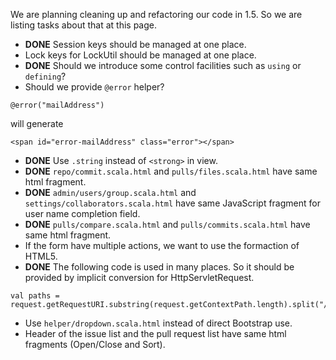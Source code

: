 We are planning cleaning up and refactoring our code in 1.5. So we are listing tasks about that at this page.

- **DONE** Session keys should be managed at one place. 
- Lock keys for LockUtil should be managed at one place.
- **DONE** Should we introduce some control facilities such as ```using``` or ```defining```?
- Should we provide ```@error``` helper?
```
@error("mailAddress")
```
will generate
```
<span id="error-mailAddress" class="error"></span>
```
- **DONE** Use ```.string``` instead of ```<strong>``` in view.
- **DONE** ```repo/commit.scala.html``` and ```pulls/files.scala.html``` have same html fragment.
- **DONE** ```admin/users/group.scala.html``` and ```settings/collaborators.scala.html``` have same JavaScript fragment for user name completion field.
- **DONE** ```pulls/compare.scala.html``` and ```pulls/commits.scala.html``` have same html fragment.
- If the form have multiple actions, we want to use the formaction of HTML5.
- **DONE** The following code is used in many places. So it should be provided by implicit conversion for HttpServletRequest.
```
val paths = request.getRequestURI.substring(request.getContextPath.length).split("/")
```
- Use ```helper/dropdown.scala.html``` instead of direct Bootstrap use.
- Header of the issue list and the pull request list have same html fragments (Open/Close and Sort).